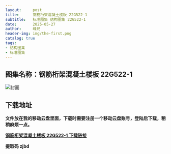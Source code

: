 ```yaml
---
layout:     post
title:      钢筋桁架混凝土楼板 22G522-1
subtitle:   标准图集 结构图集 22G522-1
date:       2025-05-27
author:     峰兄
header-img: img/the-first.png
catalog: true
tags:
- 结构图集
- 标准图集
---
```

## 图集名称：钢筋桁架混凝土楼板 22G522-1
![封面](https://pic1.imgdb.cn/item/683579bf58cb8da5c81229de.jpg)


## 下载地址 ##
**文件放在我的移动云盘里面，下载时需要注册一个移动云盘账号，登陆后下载，稍稍麻烦一点。**  
  
[**钢筋桁架混凝土楼板 22G522-1 下载链接**](https://caiyun.139.com/w/i/2nc6pCxB0rhlb)


**提取码 zjbd**

